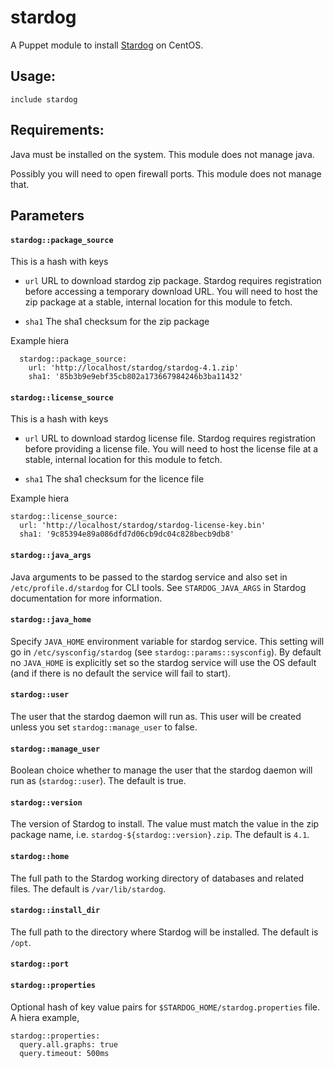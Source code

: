 # stardog

A Puppet module to install [Stardog](http://stardog.com) on CentOS.


## Usage:

    include stardog

## Requirements:

Java must be installed on the system. This module does not manage java.

Possibly you will need to open firewall ports. This module does not manage that.

## Parameters

#### `stardog::package_source`

This is a hash with keys

- `url` URL to download stardog zip package. Stardog requires registration
before accessing a temporary download URL. You will need to host the zip
package at a stable, internal location for this module to fetch.

- `sha1` The sha1 checksum for the zip package

Example hiera

      stardog::package_source:
        url: 'http://localhost/stardog/stardog-4.1.zip'
        sha1: '85b3b9e9ebf35cb802a173667984246b3ba11432'

#### `stardog::license_source`

This is a hash with keys

- `url` URL to download stardog license file. Stardog requires registration
before providing a license file. You will need to host the license
file at a stable, internal location for this module to fetch.

- `sha1` The sha1 checksum for the licence file

Example hiera

    stardog::license_source:
      url: 'http://localhost/stardog/stardog-license-key.bin'
      sha1: '9c85394e89a086dfd7d06cb9dc04c828becb9db8'


#### `stardog::java_args`

Java arguments to be passed to the stardog service and also set in
`/etc/profile.d/stardog` for CLI tools. See `STARDOG_JAVA_ARGS` in
Stardog documentation for more information.

#### `stardog::java_home`

Specify `JAVA_HOME` environment variable for stardog service. This
setting will go in `/etc/sysconfig/stardog` (see
`stardog::params::sysconfig`). By default no `JAVA_HOME` is explicitly
set so the stardog service will use the OS default (and if there is no
default the service will fail to start).

#### `stardog::user`

The user that the stardog daemon will run as. This user will be created
unless you set `stardog::manage_user` to false.

#### `stardog::manage_user`

Boolean choice whether to manage the user that the stardog daemon will
run as (`stardog::user`). The default is true.

#### `stardog::version`

The version of Stardog to install. The value must match the value in the
zip package name, i.e. `stardog-${stardog::version}.zip`. The default is
`4.1`.

#### `stardog::home`

The full path to the Stardog working directory of databases and related
files. The default is `/var/lib/stardog`.

#### `stardog::install_dir`

The full path to the directory where Stardog will be installed. The default is
`/opt`.

#### `stardog::port`

#### `stardog::properties`

Optional hash of key value pairs for `$STARDOG_HOME/stardog.properties`
file. A hiera example,

    stardog::properties:
      query.all.graphs: true
      query.timeout: 500ms
